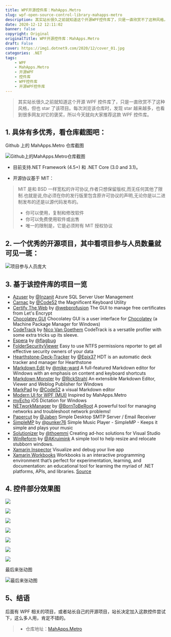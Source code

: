 ```yaml
---
title: WPF开源控件库：MahApps.Metro
slug: wpf-open-source-control-library-mahapps-metro
description: 其实站长很久之前就知道这个开源WPF控件库了，只是一直欣赏不了这种风格，但也star了该项目。每次浏览该仓库时，发现star越来越多，也看到很多网友对它的褒奖，所以今天就向大家推荐这款WPF控件库。
date: 2020-12-12 12:11:02
banner: false
copyright: Original
originalTitle: WPF开源控件库：MahApps.Metro
draft: False
cover: https://img1.dotnet9.com/2020/12/cover_01.jpg
categories: .NET
tags: 
    - WPF
    - MahApps.Metro
    - 开源WPF
    - 控件库
    - WPF控件库
    - 开源WPF控件库
---
```


> 其实站长很久之前就知道这个开源 WPF 控件库了，只是一直欣赏不了这种风格，但也 star 了该项目。每次浏览该仓库时，发现 star 越来越多，也看到很多网友对它的褒奖，所以今天就向大家推荐这款 WPF 控件库。

## 1. 具体有多优秀，看仓库截图吧：

Github 上的 MahApps.Metro 仓库截图

![Github上的MahApps.Metro仓库截图](https://img1.dotnet9.com/2020/12/0101.png)

- 目前支持.NET Framework (4.5+) 和 .NET Core (3.0 and 3.1)。

- 开源协议基于 MIT：

> MIT 是和 BSD 一样宽松的许可协议,作者只想保留版权,而无任何其他了限制.也就是说,你必须在你的发行版里包含原许可协议的声明,无论你是以二进制发布的还是以源代码发布的。
>
> - 你可以使用，复制和修改软件
> - 你可以免费使用软件或出售
> - 唯一的限制是，它是必须附有 MIT 授权协议

## 2. 一个优秀的开源项目，其中看项目参与人员数量就可见一斑：

![项目参与人员庞大](https://img1.dotnet9.com/2020/12/0102.png)

## 3. 基于该控件库的项目一览

- [Azuser](https://github.com/Inzanit/azuser) by [@Inzanit](https://github.com/Inzanit) Azure SQL Server User Management
- [Carnac](https://github.com/Code52/carnac) by [@Code52](https://github.com/Code52) the Magnificent Keyboard Utility
- [Certify The Web](https://github.com/webprofusion/certify) by [@webprofusion](https://github.com/webprofusion) The GUI to manage free certificates from Let's Encrypt
- [Chocolatey GUI](https://github.com/chocolatey/ChocolateyGUI) Chocolatey GUI is a user interface for [Chocolatey](https://chocolatey.org/) (a Machine Package Manager for Windows)
- [CodeTrack](http://www.getcodetrack.com) by [Nico Van Goethem](https://twitter.com/GoethemNico) CodeTrack is a versatile profiler with some extra tricks up its sleeve.
- [Espera](https://github.com/flagbug/Espera) by [@flagbug](https://github.com/flagbug)
- [FolderSecurityViewer](https://www.foldersecurityviewer.com) Easy to use NTFS permissions reporter to get all effective security owners of your data
- [Hearthstone-Deck-Tracker](https://github.com/Epix37/Hearthstone-Deck-Tracker) by [@Epix37](https://github.com/Epix37) HDT is an automatic deck tracker and manager for Hearthstone
- [Markdown Edit](https://markdownedit.com) by [@mike-ward](https://github.com/mike-ward) A full-featured Markdown editor for Windows with an emphasis on content and keyboard shortcuts
- [Markdown Monster](https://markdownmonster.west-wind.com) by [@RickStrahl](https://github.com/RickStrahl) An extensible Markdown Editor, Viewer and Weblog Publisher for Windows
- [MarkPad](https://github.com/Code52/DownmarkerWPF) by [@Code52](https://github.com/Code52) a visual Markdown editor
- [Modern UI for WPF (MUI)](https://github.com/firstfloorsoftware/mui) Inspired by MahApps.Metro
- [myEcho](http://myechoapp.com/) iOS Dictation for Windows
- [NETworkManager](https://github.com/BornToBeRoot/NETworkManager) by [@BornToBeRoot](https://github.com/BornToBeRoot) A powerful tool for managing networks and troubleshoot network problems!
- [Papercut](https://github.com/jaben/papercut) by [@Jaben](https://github.com/Jaben) Simple Desktop SMTP Server / Email Receiver
- [SimpleMP](https://github.com/punker76/simple-music-player) by [@punker76](https://github.com/punker76) Simple Music Player - SimpleMP - Keeps it simple and plays your music
- [Solutionizer](https://github.com/thoemmi/Solutionizer) by [@thoemmi](https://github.com/thoemmi) Creating ad-hoc solutions for Visual Studio
- [WinReform](https://github.com/AKruimink/WinReform) by [@AKruimink](https://github.com/AKruimink) A simple tool to help resize and relocate stubborn windows.
- [Xamarin Inspector](https://docs.microsoft.com/en-us/xamarin/tools/inspector/) Visualize and debug your live app
- [Xamarin Workbooks](https://docs.microsoft.com/en-us/xamarin/tools/workbooks/) Workbooks is an interactive programming environment that’s perfect for experimentation, learning, and documentation: an educational tool for learning the myriad of .NET platforms, APIs, and libraries. [Source](https://github.com/Microsoft/workbooks)

## 4. 控件部分效果图

![](https://img1.dotnet9.com/2020/12/0103.png)

![](https://img1.dotnet9.com/2020/12/0104.png)

![](https://img1.dotnet9.com/2020/12/0105.png)

![](https://img1.dotnet9.com/2020/12/0106.png)

![](https://img1.dotnet9.com/2020/12/0107.png)

![](https://img1.dotnet9.com/2020/12/0108.png)

![](https://img1.dotnet9.com/2020/12/0109.png)

最后来张动图

![最后来张动图](https://img1.dotnet9.com/2020/12/0110.gif)

## 5、结语

后面有 WPF 相关的项目，或者站长自己的开源项目，站长决定加入这款控件尝试下，这么多人用，肯定不错的。

> - 仓库地址：[MahApps.Metro](https://github.com/MahApps/MahApps.Metro)
